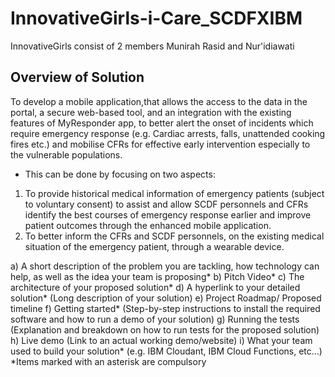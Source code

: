 # InnovativeGirls-i-Care_SCDFXIBM 
InnovativeGirls consist of 2 members Munirah Rasid and Nur'idiawati


## Overview of Solution
To develop a mobile application,that allows the access to the data in the portal, a secure web-based tool,  and an integration with the existing features of MyResponder app, to better alert the onset of incidents which require emergency response (e.g. Cardiac arrests, falls, unattended cooking fires etc.) and mobilise CFRs for effective early intervention especially to the vulnerable populations. 

* This can be done by focusing on two aspects: 
1. To provide historical medical information of emergency patients (subject to voluntary consent) to assist and allow SCDF personnels and CFRs identify the best courses of emergency response earlier and improve patient outcomes through the enhanced mobile application. 
2. To better inform the CFRs and SCDF personnels, on the existing medical situation of the emergency patient, through a wearable device. 


a) A short description of the problem you are tackling, how technology can help, as well as the idea your team is proposing*
b) Pitch Video*
c) The architecture of your proposed solution*
d) A hyperlink to your detailed solution* (Long description of your solution)
e) Project Roadmap/ Proposed timeline
f) Getting started* (Step-by-step instructions to install the required software and how to run a demo of your solution)
g) Running the tests (Explanation and breakdown on how to run tests for the proposed solution)
h) Live demo (Link to an actual working demo/website)
i) What your team used to build your solution* (e.g. IBM Cloudant, IBM Cloud Functions, etc…)
*Items marked with an asterisk are compulsory
